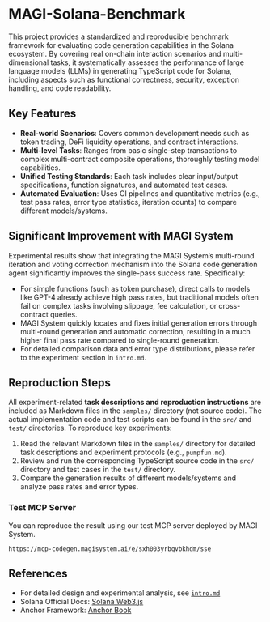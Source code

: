 # MAGI-Solana-Benchmark

This project provides a standardized and reproducible benchmark framework for evaluating code generation capabilities in the Solana ecosystem. By covering real on-chain interaction scenarios and multi-dimensional tasks, it systematically assesses the performance of large language models (LLMs) in generating TypeScript code for Solana, including aspects such as functional correctness, security, exception handling, and code readability.

## Key Features

- **Real-world Scenarios**: Covers common development needs such as token trading, DeFi liquidity operations, and contract interactions.
- **Multi-level Tasks**: Ranges from basic single-step transactions to complex multi-contract composite operations, thoroughly testing model capabilities.
- **Unified Testing Standards**: Each task includes clear input/output specifications, function signatures, and automated test cases.
- **Automated Evaluation**: Uses CI pipelines and quantitative metrics (e.g., test pass rates, error type statistics, iteration counts) to compare different models/systems.

## Significant Improvement with MAGI System

Experimental results show that integrating the MAGI System’s multi-round iteration and voting correction mechanism into the Solana code generation agent significantly improves the single-pass success rate. Specifically:

- For simple functions (such as token purchase), direct calls to models like GPT-4 already achieve high pass rates, but traditional models often fail on complex tasks involving slippage, fee calculation, or cross-contract queries.
- MAGI System quickly locates and fixes initial generation errors through multi-round generation and automatic correction, resulting in a much higher final pass rate compared to single-round generation.
- For detailed comparison data and error type distributions, please refer to the experiment section in `intro.md`.

## Reproduction Steps

All experiment-related **task descriptions and reproduction instructions** are included as Markdown files in the `samples/` directory (not source code). The actual implementation code and test scripts can be found in the `src/` and `test/` directories. To reproduce key experiments:

1. Read the relevant Markdown files in the `samples/` directory for detailed task descriptions and experiment protocols (e.g., `pumpfun.md`).
2. Review and run the corresponding TypeScript source code in the `src/` directory and test cases in the `test/` directory.
3. Compare the generation results of different models/systems and analyze pass rates and error types.

### Test MCP Server
You can reproduce the result using our test MCP server deployed by MAGI System.
```
https://mcp-codegen.magisystem.ai/e/sxh003yrbqvbkhdm/sse
```

## References

- For detailed design and experimental analysis, see [`intro.md`](./intro.md)
- Solana Official Docs: [Solana Web3.js](https://github.com/solana-labs/solana-web3.js)
- Anchor Framework: [Anchor Book](https://www.anchor-lang.com/docs)
